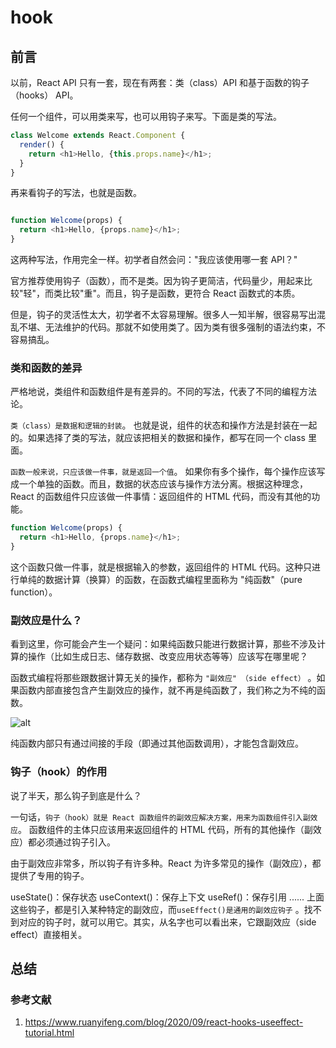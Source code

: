 # hook

## 前言

以前，React API 只有一套，现在有两套：类（class）API 和基于函数的钩子（hooks） API。

任何一个组件，可以用类来写，也可以用钩子来写。下面是类的写法。

```js
class Welcome extends React.Component {
  render() {
    return <h1>Hello, {this.props.name}</h1>;
  }
}
```

再来看钩子的写法，也就是函数。

```js

function Welcome(props) {
  return <h1>Hello, {props.name}</h1>;
}
```

这两种写法，作用完全一样。初学者自然会问："我应该使用哪一套 API？"

官方推荐使用钩子（函数），而不是类。因为钩子更简洁，代码量少，用起来比较"轻"，而类比较"重"。而且，钩子是函数，更符合 React 函数式的本质。

但是，钩子的灵活性太大，初学者不太容易理解。很多人一知半解，很容易写出混乱不堪、无法维护的代码。那就不如使用类了。因为类有很多强制的语法约束，不容易搞乱。

### 类和函数的差异

严格地说，类组件和函数组件是有差异的。不同的写法，代表了不同的编程方法论。

`类（class）是数据和逻辑的封装`。 也就是说，组件的状态和操作方法是封装在一起的。如果选择了类的写法，就应该把相关的数据和操作，都写在同一个 class 里面。

`函数一般来说，只应该做一件事，就是返回一个值`。 如果你有多个操作，每个操作应该写成一个单独的函数。而且，数据的状态应该与操作方法分离。根据这种理念，React 的函数组件只应该做一件事情：返回组件的 HTML 代码，而没有其他的功能。

```js
function Welcome(props) {
  return <h1>Hello, {props.name}</h1>;
}
```

这个函数只做一件事，就是根据输入的参数，返回组件的 HTML 代码。这种只进行单纯的数据计算（换算）的函数，在函数式编程里面称为 "纯函数"（pure function）。

### 副效应是什么？

看到这里，你可能会产生一个疑问：如果纯函数只能进行数据计算，那些不涉及计算的操作（比如生成日志、储存数据、改变应用状态等等）应该写在哪里呢？

函数式编程将那些跟数据计算无关的操作，都称为 `"副效应" （side effect）` 。如果函数内部直接包含产生副效应的操作，就不再是纯函数了，我们称之为不纯的函数。

![alt](https://www.wangbase.com/blogimg/asset/202009/bg2020091410.jpg)

纯函数内部只有通过间接的手段（即通过其他函数调用），才能包含副效应。

### 钩子（hook）的作用

说了半天，那么钩子到底是什么？

一句话，`钩子（hook）就是 React 函数组件的副效应解决方案，用来为函数组件引入副效应`。 函数组件的主体只应该用来返回组件的 HTML 代码，所有的其他操作（副效应）都必须通过钩子引入。

由于副效应非常多，所以钩子有许多种。React 为许多常见的操作（副效应），都提供了专用的钩子。

useState()：保存状态
useContext()：保存上下文
useRef()：保存引用
......
上面这些钩子，都是引入某种特定的副效应，而`useEffect()是通用的副效应钩子` 。找不到对应的钩子时，就可以用它。其实，从名字也可以看出来，它跟副效应（side effect）直接相关。

## 总结

### 参考文献

1. <https://www.ruanyifeng.com/blog/2020/09/react-hooks-useeffect-tutorial.html>
